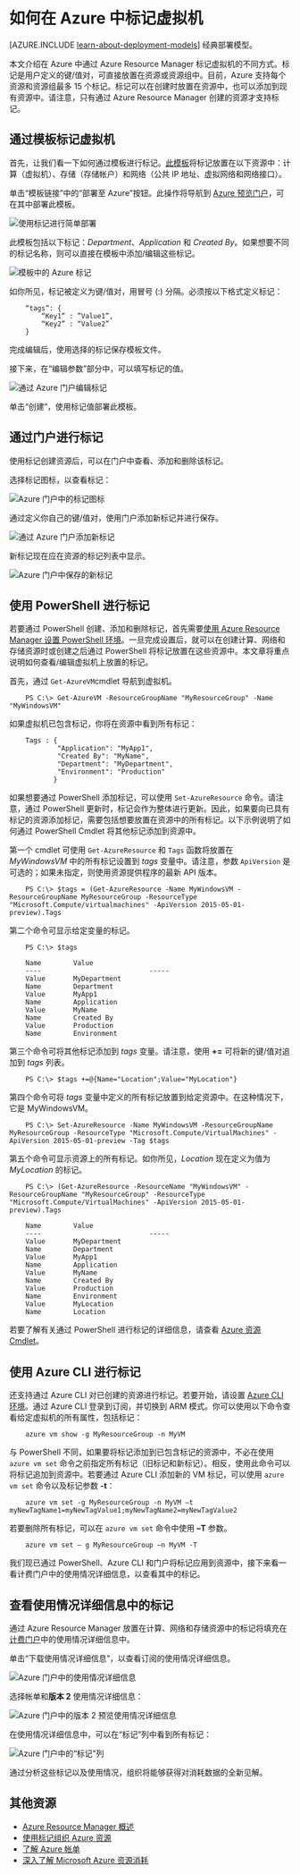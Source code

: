 <properties
   pageTitle="如何标记 VM | Microsoft Azure"
   description="了解如何标记使用 Resource Manager 部署模型创建的 Azure 虚拟机。"
   services="virtual-machines"
   documentationCenter=""
   authors="mmccrory"
   manager="timlt"
   editor="tysonn"
   tags="azure-resource-manager"/>  


<tags
   ms.service="virtual-machines"
   ms.date="11/10/2015"
   wacn.date=""/>

# 如何在 Azure 中标记虚拟机

[AZURE.INCLUDE [learn-about-deployment-models](../includes/learn-about-deployment-models-rm-include.md)] 经典部署模型。


本文介绍在 Azure 中通过 Azure Resource Manager 标记虚拟机的不同方式。标记是用户定义的键/值对，可直接放置在资源或资源组中。目前，Azure 支持每个资源和资源组最多 15 个标记。标记可以在创建时放置在资源中，也可以添加到现有资源中。请注意，只有通过 Azure Resource Manager 创建的资源才支持标记。

## 通过模板标记虚拟机

首先，让我们看一下如何通过模板进行标记。[此模板](https://github.com/Azure/azure-quickstart-templates/tree/master/101-tags-vm)将标记放置在以下资源中：计算（虚拟机）、存储（存储帐户）和网络（公共 IP 地址、虚拟网络和网络接口）。

单击[](https://github.com/Azure/azure-quickstart-templates/tree/master/101-tags-vm)“模板链接”中的“部署至 Azure”按钮。此操作将导航到 [Azure 预览门户](https://manage.windowsazure.cn)，可在其中部署此模板。

![使用标记进行简单部署](./media/virtual-machines-tagging-arm/deploy-to-azure-tags.png)

此模板包括以下标记：*Department*、*Application* 和 *Created By*。如果想要不同的标记名称，则可以直接在模板中添加/编辑这些标记。

![模板中的 Azure 标记](./media/virtual-machines-tagging-arm/azure-tags-in-a-template.png)

如你所见，标记被定义为键/值对，用冒号 (:) 分隔。必须按以下格式定义标记：

        “tags”: {
            “Key1” : ”Value1”,
            “Key2” : “Value2”
        }

完成编辑后，使用选择的标记保存模板文件。

接下来，在“编辑参数”部分中，可以填写标记的值。

![通过 Azure 门户编辑标记](./media/virtual-machines-tagging-arm/edit-tags-in-azure-portal.png)

单击“创建”，使用标记值部署此模板。


## 通过门户进行标记

使用标记创建资源后，可以在门户中查看、添加和删除该标记。

选择标记图标，以查看标记：

![Azure 门户中的标记图标](./media/virtual-machines-tagging-arm/azure-portal-tags-icon.png)

通过定义你自己的键/值对，使用门户添加新标记并进行保存。

![通过 Azure 门户添加新标记](./media/virtual-machines-tagging-arm/azure-portal-add-new-tag.png)

新标记现在应在资源的标记列表中显示。

![Azure 门户中保存的新标记](./media/virtual-machines-tagging-arm/azure-portal-saved-new-tag.png)


## 使用 PowerShell 进行标记

若要通过 PowerShell 创建、添加和删除标记，首先需要[使用 Azure Resource Manager 设置 PowerShell 环境][]。一旦完成设置后，就可以在创建计算、网络和存储资源时或创建之后通过 PowerShell 将标记放置在这些资源中。本文章将重点说明如何查看/编辑虚拟机上放置的标记。

首先，通过 `Get-AzureVM`cmdlet 导航到虚拟机。

        PS C:\> Get-AzureVM -ResourceGroupName "MyResourceGroup" -Name "MyWindowsVM"

如果虚拟机已包含标记，你将在资源中看到所有标记：

        Tags : {
                "Application": "MyApp1",
                "Created By": "MyName",
                "Department": "MyDepartment",
                "Environment": "Production"
               }

如果想要通过 PowerShell 添加标记，可以使用 `Set-AzureResource` 命令。请注意，通过 PowerShell 更新时，标记会作为整体进行更新。因此，如果要向已具有标记的资源添加标记，需要包括想要放置在资源中的所有标记。以下示例说明了如何通过 PowerShell Cmdlet 将其他标记添加到资源中。

第一个 cmdlet 可使用 `Get-AzureResource` 和 `Tags` 函数将放置在 *MyWindowsVM* 中的所有标记设置到 *tags* 变量中。请注意，参数 `ApiVersion` 是可选的；如果未指定，则使用资源提供程序的最新 API 版本。

        PS C:\> $tags = (Get-AzureResource -Name MyWindowsVM -ResourceGroupName MyResourceGroup -ResourceType "Microsoft.Compute/virtualmachines" -ApiVersion 2015-05-01-preview).Tags

第二个命令可显示给定变量的标记。

        PS C:\> $tags

        Name		Value
        ----                           -----
        Value		MyDepartment
        Name		Department
        Value		MyApp1
        Name		Application
        Value		MyName
        Name		Created By
        Value		Production
        Name		Environment

第三个命令可将其他标记添加到 *tags* 变量。请注意，使用 **+=** 可将新的键/值对追加到 *tags* 列表。

        PS C:\> $tags +=@{Name="Location";Value="MyLocation"}

第四个命令可将 *tags* 变量中定义的所有标记放置到给定资源中。在这种情况下，它是 MyWindowsVM。

        PS C:\> Set-AzureResource -Name MyWindowsVM -ResourceGroupName MyResourceGroup -ResourceType "Microsoft.Compute/VirtualMachines" -ApiVersion 2015-05-01-preview -Tag $tags

第五个命令可显示资源上的所有标记。如你所见，*Location* 现在定义为值为 *MyLocation* 的标记。

        PS C:\> (Get-AzureResource -ResourceName "MyWindowsVM" -ResourceGroupName "MyResourceGroup" -ResourceType "Microsoft.Compute/VirtualMachines" -ApiVersion 2015-05-01-preview).Tags

        Name		Value
        ----                           -----
        Value		MyDepartment
        Name		Department
        Value		MyApp1
        Name		Application
        Value		MyName
        Name		Created By
        Value		Production
        Name		Environment
        Value		MyLocation
        Name		Location

若要了解有关通过 PowerShell 进行标记的详细信息，请查看 [Azure 资源 Cmdlet][]。


## 使用 Azure CLI 进行标记

还支持通过 Azure CLI 对已创建的资源进行标记。若要开始，请设置 [Azure CLI 环境][]。通过 Azure CLI 登录到订阅，并切换到 ARM 模式。你可以使用以下命令查看给定虚拟机的所有属性，包括标记：

        azure vm show -g MyResourceGroup -n MyVM

与 PowerShell 不同，如果要将标记添加到已包含标记的资源中，不必在使用 `azure vm set` 命令之前指定所有标记（旧标记和新标记）。相反，使用此命令可以将标记追加到资源中。若要通过 Azure CLI 添加新的 VM 标记，可以使用 `azure vm set` 命令以及标记参数 **-t**：

        azure vm set -g MyResourceGroup -n MyVM –t myNewTagName1=myNewTagValue1;myNewTagName2=myNewTagValue2

若要删除所有标记，可以在 `azure vm set` 命令中使用 **–T** 参数。

        azure vm set – g MyResourceGroup –n MyVM -T


我们现已通过 PowerShell、Azure CLI 和门户将标记应用到资源中，接下来看一看计费门户中的使用情况详细信息，以查看其中的标记。


## 查看使用情况详细信息中的标记

通过 Azure Resource Manager 放置在计算、网络和存储资源中的标记将填充在[计费门户](https://account.windowsazure.cn/)中的使用情况详细信息中。

单击“下载使用情况详细信息”，以查看订阅的使用情况详细信息。

![Azure 门户中的使用情况详细信息](./media/virtual-machines-tagging-arm/azure-portal-tags-usage-details.png)

选择帐单和**版本 2** 使用情况详细信息：

![Azure 门户中的版本 2 预览使用情况详细信息](./media/virtual-machines-tagging-arm/azure-portal-version2-usage-details.png)

在使用情况详细信息中，可以在“标记”列中看到所有标记：

![Azure 门户中的“标记”列](./media/virtual-machines-tagging-arm/azure-portal-tags-column.png)

通过分析这些标记以及使用情况，组织将能够获得对消耗数据的全新见解。


## 其他资源

* [Azure Resource Manager 概述][]
* [使用标记组织 Azure 资源][]
* [了解 Azure 帐单][]
* [深入了解 Microsoft Azure 资源消耗][]




[使用 Azure Resource Manager 设置 PowerShell 环境]: ../powershell-azure-resource-manager.md
[Azure 资源 Cmdlet]: https://msdn.microsoft.com/zh-cn/library/azure/dn757692.aspx
[Azure CLI 环境]: ./xplat-cli-azure-resource-manager.md
[Azure Resource Manager 概述]: ../resource-group-overview.md
[使用标记组织 Azure 资源]: ../resource-group-using-tags.md
[了解 Azure 帐单]: ../billing-understand-your-bill.md
[深入了解 Microsoft Azure 资源消耗]: ../billing-usage-rate-card-overview.md

<!---HONumber=Mooncake_Quality_Review_1215_2016-->